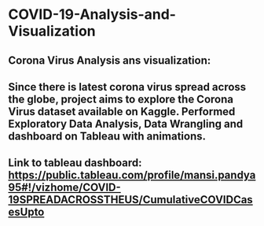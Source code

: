 # COVID-19-Analysis-and-Visualization

## Corona Virus Analysis ans visualization: 
## Since there is latest corona virus spread across the globe, project aims to explore the Corona Virus dataset available on Kaggle. Performed Exploratory Data Analysis, Data Wrangling and dashboard on Tableau with animations.
## Link to tableau dashboard: https://public.tableau.com/profile/mansi.pandya95#!/vizhome/COVID-19SPREADACROSSTHEUS/CumulativeCOVIDCasesUpto



